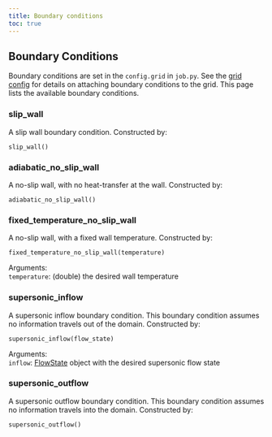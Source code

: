 ```yaml
---
title: Boundary conditions
toc: true
---
```

## Boundary Conditions
Boundary conditions are set in the `config.grid` in `job.py`. 
See the [grid config](/documentation/reference_manual/grid/grid) for details on attaching boundary conditions to the grid.
This page lists the available boundary conditions.

### slip_wall
A slip wall boundary condition.
Constructed by:
```
slip_wall()
```
### adiabatic_no_slip_wall
A no-slip wall, with no heat-transfer at the wall. Constructed by:
```
adiabatic_no_slip_wall()
```

### fixed_temperature_no_slip_wall
A no-slip wall, with a fixed wall temperature. Constructed by:
```
fixed_temperature_no_slip_wall(temperature)
```

Arguments:\
`temperature`: (double) the desired wall temperature

### supersonic_inflow
A supersonic inflow boundary condition.
This boundary condition assumes no information travels out of the domain.
Constructed by:
```
supersonic_inflow(flow_state)
```

Arguments:\
`inflow`: [FlowState](/documentation/reference_manual/gas_model/gas_model#FlowState) object with the desired supersonic flow state

### supersonic_outflow
A supersonic outflow boundary condition. 
This boundary condition assumes no information travels into the domain.
Constructed by:
```
supersonic_outflow()
```
